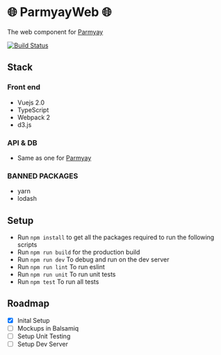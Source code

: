# :globe_with_meridians: ParmyayWeb :globe_with_meridians:
The web component for [Parmyay](https://github.com/MrCeleryman/Parmyay)

[![Build Status](https://travis-ci.org/MrCeleryman/ParmyayWeb.svg?branch=master)](https://travis-ci.org/MrCeleryman/ParmyayWeb)

## Stack

### Front end
* Vuejs 2.0
* TypeScript
* Webpack 2
* d3.js

### API & DB
* Same as one for [Parmyay](https://github.com/MrCeleryman/Parmyay)

### BANNED PACKAGES
* yarn
* lodash

## Setup

* Run `npm install` to get all the packages required to run the following scripts
* Run `npm run build` for the production build
* Run `npm run dev` To debug and run on the dev server
* Run `npm run lint` To run eslint
* Run `npm run unit` To run unit tests
* Run `npm test` To run all tests


## Roadmap
- [x] Inital Setup
- [ ] Mockups in Balsamiq
- [ ] Setup Unit Testing
- [ ] Setup Dev Server

